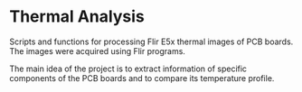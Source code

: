 # Thermal Analysis
Scripts and functions for processing Flir E5x thermal images of PCB boards. The images were acquired using Flir programs.

The main idea of the project is to extract information of specific components of the PCB boards and to compare its temperature profile.
